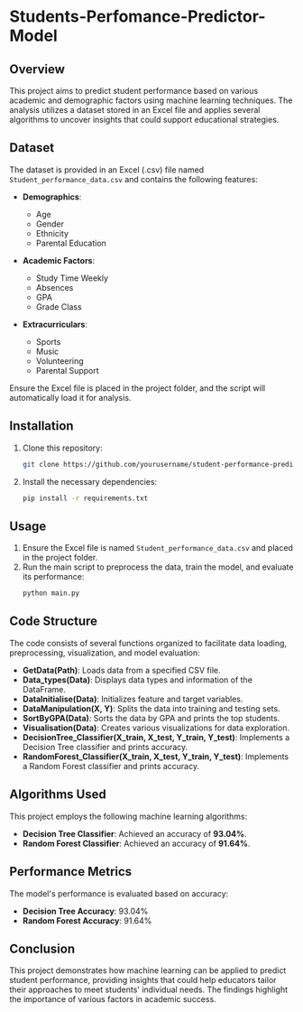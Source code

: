 # Students-Perfomance-Predictor-Model

## Overview
This project aims to predict student performance based on various academic and demographic factors using machine learning techniques. The analysis utilizes a dataset stored in an Excel file and applies several algorithms to uncover insights that could support educational strategies.

## Dataset
The dataset is provided in an Excel (.csv) file named `Student_performance_data.csv` and contains the following features:

- **Demographics**:
  - Age
  - Gender
  - Ethnicity
  - Parental Education

- **Academic Factors**:
  - Study Time Weekly
  - Absences
  - GPA
  - Grade Class

- **Extracurriculars**:
  - Sports
  - Music
  - Volunteering
  - Parental Support

Ensure the Excel file is placed in the project folder, and the script will automatically load it for analysis.

## Installation
1. Clone this repository:
   ```bash
   git clone https://github.com/yourusername/student-performance-prediction.git
   ```
2. Install the necessary dependencies:
   ```bash
   pip install -r requirements.txt
   ```

## Usage
1. Ensure the Excel file is named `Student_performance_data.csv` and placed in the project folder.
2. Run the main script to preprocess the data, train the model, and evaluate its performance:
   ```bash
   python main.py
   ```

## Code Structure
The code consists of several functions organized to facilitate data loading, preprocessing, visualization, and model evaluation:

- **GetData(Path)**: Loads data from a specified CSV file.
- **Data_types(Data)**: Displays data types and information of the DataFrame.
- **DataInitialise(Data)**: Initializes feature and target variables.
- **DataManipulation(X, Y)**: Splits the data into training and testing sets.
- **SortByGPA(Data)**: Sorts the data by GPA and prints the top students.
- **Visualisation(Data)**: Creates various visualizations for data exploration.
- **DecisionTree_Classifier(X_train, X_test, Y_train, Y_test)**: Implements a Decision Tree classifier and prints accuracy.
- **RandomForest_Classifier(X_train, X_test, Y_train, Y_test)**: Implements a Random Forest classifier and prints accuracy.

## Algorithms Used
This project employs the following machine learning algorithms:
- **Decision Tree Classifier**: Achieved an accuracy of **93.04%**.
- **Random Forest Classifier**: Achieved an accuracy of **91.64%**.

## Performance Metrics
The model's performance is evaluated based on accuracy:
- **Decision Tree Accuracy**: 93.04%
- **Random Forest Accuracy**: 91.64%

## Conclusion
This project demonstrates how machine learning can be applied to predict student performance, providing insights that could help educators tailor their approaches to meet students' individual needs. The findings highlight the importance of various factors in academic success.
